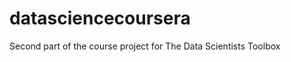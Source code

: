 datasciencecoursera
===================

Second part of the course project for The Data Scientists Toolbox
